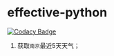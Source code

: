 # effective-python

[![Codacy Badge](https://api.codacy.com/project/badge/Grade/26ddb1272db24df7847e643577c98ac2)](https://www.codacy.com/app/xiang-su/effective-python?utm_source=github.com&amp;utm_medium=referral&amp;utm_content=xiang-su/effective-python&amp;utm_campaign=Badge_Grade)
1. 获取`南京`最近5天天气；

